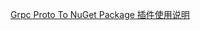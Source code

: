 [Grpc Proto To NuGet Package 插件使用说明](https://marketplace.visualstudio.com/items?itemName=Mingdao.ptp)
